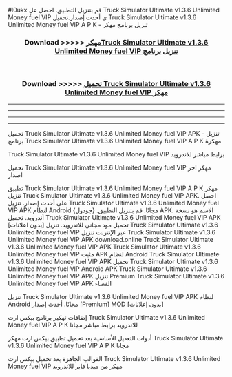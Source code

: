 #l0ukx قم بتنزيل التطبيق. احصل عل Truck Simulator Ultimate v1.3.6 Unlimited Money fuel VIP  ى أحدث إصدار.تحميل Truck Simulator Ultimate v1.3.6 Unlimited Money fuel VIP  A P K - تنزيل برنامج مهكر



<div align="center">
<h3>Download >>>>> <a href="https://ar-sites.web.app/?ar= Truck Simulator Ultimate v1.3.6 Unlimited Money fuel VIP ">مهكرTruck Simulator Ultimate v1.3.6 Unlimited Money fuel VIP  تنزيل برنامج</a></h3><br>

<h3>Download >>>>> <a href="https://ar-sites.web.app/?ar= Truck Simulator Ultimate v1.3.6 Unlimited Money fuel VIP ">تحميل Truck Simulator Ultimate v1.3.6 Unlimited Money fuel VIP  مهكر</a></h3>
</div>


----------------------------------------------------------

----------------------------------------------------------

----------------------------------------------------------

----------------------------------------------------------


تحميل Truck Simulator Ultimate v1.3.6 Unlimited Money fuel VIP  APK - تنزيل برنامج Truck Simulator Ultimate v1.3.6 Unlimited Money fuel VIP  A P K مهكرة

Truck Simulator Ultimate v1.3.6 Unlimited Money fuel VIP  برابط مباشر للاندرويد

تحميل Truck Simulator Ultimate v1.3.6 Unlimited Money fuel VIP  مهكر اخر اصدار

تطبيق Truck Simulator Ultimate v1.3.6 Unlimited Money fuel VIP  A P K مهكر
تنزيل Truck Simulator Ultimate v1.3.6 Unlimited Money fuel VIP  APK. احصل على أحدث إصدار.
تنزيل Truck Simulator Ultimate v1.3.6 Unlimited Money fuel VIP  APK لنظام Android مجانًا.
قم بتنزيل التطبيق. {جودول} APK. الاسم هو نسخة أندرويد.
تحميل Truck Simulator Ultimate v1.3.6 Unlimited Money fuel VIP  APK [بدون اعلانات]
تحميل مود مجاني للاندرويد.
تنزيل Truck Simulator Ultimate v1.3.6 Unlimited Money fuel VIP  عبر الإنترنت
تنزيل Truck Simulator Ultimate v1.3.6 Unlimited Money fuel VIP  APK
download.online Truck Simulator Ultimate v1.3.6 Unlimited Money fuel VIP  APK
Truck Simulator Ultimate v1.3.6 Unlimited Money fuel VIP  مثبت APK لنظام Android
Truck Simulator Ultimate v1.3.6 Unlimited Money fuel VIP  APK
تحميل Truck Simulator Ultimate v1.3.6 Unlimited Money fuel VIP  Android APK
Truck Simulator Ultimate v1.3.6 Unlimited Money fuel VIP  APK تنزيل Premium
Truck Simulator Ultimate v1.3.6 Unlimited Money fuel VIP  APK الفضاء

تنزيل Truck Simulator Ultimate v1.3.6 Unlimited Money fuel VIP  APK لنظام Android مجانًا. أحدث إصدار [Premium] MOD [بدون إعلانات]

إضافات تهكير برنامج بيكس ارت Truck Simulator Ultimate v1.3.6 Unlimited Money fuel VIP  A P K للاندرويد برابط مباشر مجانا

أدوات التعديل الأساسية بعد تحميل تطبيق بيكس ارت مهكر Truck Simulator Ultimate v1.3.6 Unlimited Money fuel VIP  A P K مجانا

القوالب الجاهزة بعد تحميل بيكس ارت Truck Simulator Ultimate v1.3.6 Unlimited Money fuel VIP  مهكر من ميديا فاير للاندرويد



